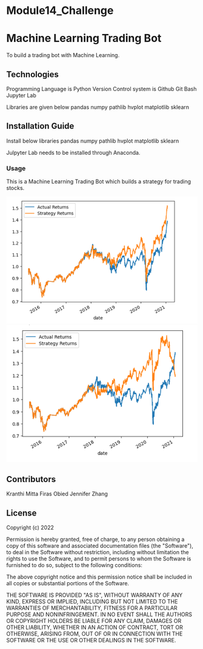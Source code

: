 # Module14_Challenge


# Machine Learning Trading Bot

To build a trading bot with Machine Learning.

## Technologies

Programming Language is Python
Version Control system is Github
Git Bash
Jupyter Lab



Libraries are given below
pandas
numpy
pathlib
hvplot
matplotlib
sklearn

## Installation Guide

Install below libraries
pandas
numpy
pathlib
hvplot
matplotlib
sklearn

Julpyter Lab needs to be installed through Anaconda.


### Usage

 This is a Machine Learning Trading Bot which builds a strategy for trading stocks.
 
!['SVM ActualvsStraregy Returns'](SVM_ActualvsStraregy_Returns.PNG)
!['LR ActualvsStraregy Returns'](LR_ActualvsStraregy_Returns.PNG)


## Contributors

Kranthi Mitta
Firas Obied
Jennifer Zhang


## License

Copyright (c) 2022 

Permission is hereby granted, free of charge, to any person obtaining a copy
of this software and associated documentation files (the "Software"), to deal
in the Software without restriction, including without limitation the rights
to use  the Software, and to permit persons to whom the Software is
furnished to do so, subject to the following conditions:

The above copyright notice and this permission notice shall be included in all
copies or substantial portions of the Software.

THE SOFTWARE IS PROVIDED "AS IS", WITHOUT WARRANTY OF ANY KIND, EXPRESS OR
IMPLIED, INCLUDING BUT NOT LIMITED TO THE WARRANTIES OF MERCHANTABILITY,
FITNESS FOR A PARTICULAR PURPOSE AND NONINFRINGEMENT. IN NO EVENT SHALL THE
AUTHORS OR COPYRIGHT HOLDERS BE LIABLE FOR ANY CLAIM, DAMAGES OR OTHER
LIABILITY, WHETHER IN AN ACTION OF CONTRACT, TORT OR OTHERWISE, ARISING FROM,
OUT OF OR IN CONNECTION WITH THE SOFTWARE OR THE USE OR OTHER DEALINGS IN THE
SOFTWARE.
